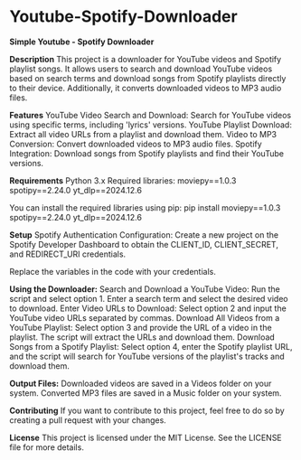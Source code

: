 # Youtube-Spotify-Downloader
**Simple Youtube - Spotify Downloader**

**Description**
This project is a downloader for YouTube videos and Spotify playlist songs. It allows users to search and download YouTube videos based on search terms and download songs from Spotify playlists directly to their device. Additionally, it converts downloaded videos to MP3 audio files.

**Features**
YouTube Video Search and Download: Search for YouTube videos using specific terms, including 'lyrics' versions.
YouTube Playlist Download: Extract all video URLs from a playlist and download them.
Video to MP3 Conversion: Convert downloaded videos to MP3 audio files.
Spotify Integration: Download songs from Spotify playlists and find their YouTube versions.

**Requirements**
Python 3.x
Required libraries:
moviepy==1.0.3
spotipy==2.24.0
yt_dlp==2024.12.6

You can install the required libraries using pip:
pip install moviepy==1.0.3 spotipy==2.24.0 yt_dlp==2024.12.6


**Setup**
Spotify Authentication Configuration:
Create a new project on the Spotify Developer Dashboard to obtain the CLIENT_ID, CLIENT_SECRET, and REDIRECT_URI credentials.

Replace the variables in the code with your credentials.


**Using the Downloader:**
Search and Download a YouTube Video: Run the script and select option 1. Enter a search term and select the desired video to download.
Enter Video URLs to Download: Select option 2 and input the YouTube video URLs separated by commas.
Download All Videos from a YouTube Playlist: Select option 3 and provide the URL of a video in the playlist. The script will extract the URLs and download them.
Download Songs from a Spotify Playlist: Select option 4, enter the Spotify playlist URL, and the script will search for YouTube versions of the playlist's tracks and download them.


**Output Files:**
Downloaded videos are saved in a Videos folder on your system.
Converted MP3 files are saved in a Music folder on your system.


**Contributing**
If you want to contribute to this project, feel free to do so by creating a pull request with your changes.


**License**
This project is licensed under the MIT License. See the LICENSE file for more details.
